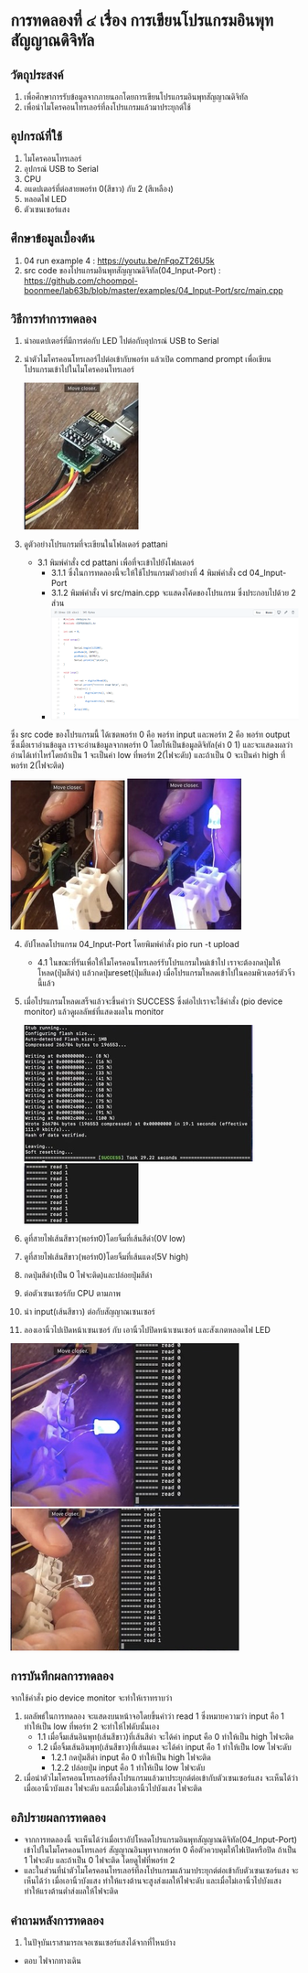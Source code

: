 # การทดลองที่ ๔ เรื่อง การเขียนโปรแกรมอินพุทสัญญาณดิจิทัล

## วัตถุประสงค์
1. เพื่อศึกษาการรับข้อมูลจากภายนอกโดยการเขียนโปรแกรมอินพุทสัญญาณดิจิทัล
2. เพื่อนำไมโครคอนโทรเลอร์ที่ลงโปรแกรมแล้วมาประยุกต์ใช้

## อุปกรณ์ที่ใช้
1. ไมโครคอนโทรเลอร์
2. อุปกรณ์ USB to Serial
3. CPU
4. อแดปเตอร์ที่ต่อสายพอร์ท 0(สีขาว) กับ 2 (สีเหลือง)
5. หลอดไฟ LED
6. ตัวเซนเซอร์แสง

## ศึกษาข้อมูลเบื้องต้น
1. 04 run example 4 : https://youtu.be/nFqoZT26U5k
2. src code ของโปรแกรมอินพุทสัญญาณดิจิทัล(04_Input-Port) : https://github.com/choompol-boonmee/lab63b/blob/master/examples/04_Input-Port/src/main.cpp

## วิธีการทำการทดลอง
1. นำอแดปเตอร์ที่มีการต่อกับ LED ไปต่อกับอุปกรณ์ USB to Serial 
2. นำตัวไมโครคอนโทรเลอร์ไปต่อเข้ากับพอร์ท แล้วเปิด command prompt เพื่อเขียนโปรแกรมเข้าไปในไมโครคอนโทรเลอร์

      ![image](https://github.com/Nongpim/picture/blob/main/4.1%E0%B9%83%E0%B8%AB%E0%B8%A1%E0%B9%88.jpg)

3. ดูตัวอย่างโปรแกรมที่จะเขียนในโฟลเดอร์ pattani
    * 3.1 พิมพ์คำสั่ง cd pattani เพื่อที่จะเข้าไปยังโฟลเดอร์
      * 3.1.1 ซึ่งในการทดลองนี้จะให้ใช้โปรแกรมตัวอย่างที่ 4 พิมพ์คำสั่ง cd 04_Input-Port
      * 3.1.2 พิมพ์คำสั่ง vi src/main.cpp จะแสดงโค้ดของโปรแกรม ซึ่งประกอบไปด้วย 2 ส่วน
      * ![image](https://github.com/Nongpim/picture/blob/main/4.0%E0%B9%83%E0%B8%AB%E0%B8%A1%E0%B9%88.png)
      
  ซึ่ง src code ของโปรแกรมนี้ ได้เซตพอร์ท 0 คือ พอร์ท input และพอร์ท 2 คือ พอร์ท output ซึ่งเมื่อเราอ่านข้อมูล เราจะอ่านข้อมูลจากพอร์ท 0 โดยให้เป็นข้อมูลดิจิทัล(ค่า 0 1) และจะแสดงผลว่าอ่านได้เท่าไหร่โดยถ้าเป็น 1 จะเป็นค่า low ที่พอร์ท 2(ไฟจะดับ) และถ้าเป็น 0 จะเป็นค่า high ที่พอร์ท 2(ไฟจะติด)

![image](https://github.com/Nongpim/picture/blob/main/4.5%E0%B9%83%E0%B8%AB%E0%B8%A1%E0%B9%88.jpg)    ![image](https://github.com/Nongpim/picture/blob/main/4.4%E0%B9%83%E0%B8%AB%E0%B8%A1%E0%B9%88.jpg)

4. อัปโหลดโปรแกรม 04_Input-Port โดยพิมพ์คำสั่ง pio run -t upload
    * 4.1 ในขณะที่รันเพื่อให้ไมโครคอนโทรเลอร์รับโปรแกรมใหม่เข้าไป เราจะต้องกดปุ่มให้โหลด(ปุ่มสีดำ) แล้วกดปุ่มreset(ปุ่มสีแดง) เมื่อโปรแกรมโหลดเข้าไปในคอมพิวเตอร์ตัวจิ๋วนี้แล้ว
5. เมื่อโปรแกรมโหลดเสร็จแล้วจะขึ้นคำว่า SUCCESS ซึ่งต่อไปเราจะใช้คำสั่ง (pio device monitor) แล้วดูผลลัพธ์ที่แสดงผลใน monitor 

   ![image](https://github.com/Nongpim/picture/blob/main/4.2%E0%B9%83%E0%B8%AB%E0%B8%A1%E0%B9%88.jpg)
   ![image](https://github.com/Nongpim/picture/blob/main/4.3%E0%B9%83%E0%B8%AB%E0%B8%A1%E0%B9%88.jpg)

6. ดูที่สายไฟเส้นสีขาว(พอร์ท0)โดยจิ้มที่เส้นสีดำ(0V low)
7. ดูที่สายไฟเส้นสีขาว(พอร์ท0)โดยจิ้มที่เส้นแดง(5V high)
8. กดปุ่มสีดำ(เป็น 0 ไฟจะติด)และปล่อยปุ่มสีดำ
9. ต่อตัวเซนเซอร์กับ CPU ตามภาพ
10. นำ input(เส้นสีขาว) ต่อกับสัญญาณเซนเซอร์
11. ลองเอานิ้วไปเปิดหน้าเซนเซอร์ กับ เอานิ้วไปปิดหน้าเซนเซอร์ และสังเกตหลอดไฟ LED

   ![image](https://github.com/Nongpim/picture/blob/main/4.6%E0%B9%83%E0%B8%AB%E0%B8%A1%E0%B9%88.jpg)    ![image](https://github.com/Nongpim/picture/blob/main/4.7%E0%B9%83%E0%B8%AB%E0%B8%A1%E0%B9%88.jpg)

## การบันทึกผลการทดลอง
จากใช้คำสั่ง pio device monitor จะทำให้เราทราบว่า
1. ผลลัพธ์ในการทดลอง จะแสดงบนหน้าจอโดยขึ้นคำว่า read 1 ซึ่งหมายความว่า input คือ 1 ทำให้เป็น low ที่พอร์ท 2 จะทำให้ไฟดับนั้นเอง
     * 1.1 เมื่อจิ้มเส้นอินพุท(เส้นสีขาว)ที่เส้นสีดำ จะได้ค่า input คือ 0 ทำให้เป็น high ไฟจะติด
     * 1.2 เมื่อจิ้มเส้นอินพุท(เส้นสีขาว)ที่เส้นแดง จะได้ค่า input คือ 1 ทำให้เป็น low ไฟจะดับ
          * 1.2.1 กดปุ่มสีดำ input คือ 0 ทำให้เป็น high ไฟจะติด
          * 1.2.2 ปล่อยปุ่ม input คือ 1 ทำให้เป็น low ไฟจะดับ
2. เมื่อนำตัวไมโครคอนโทรเลอร์ที่ลงโปรแกรมแล้วมาประยุกต์ต่อเข้ากับตัวเซนเซอร์แสง จะเห็นได้ว่า เมื่อเอานิ้วบังแสง ไฟจะดับ และเมื่อไม่เอานิ้วไปบังแสง ไฟจะติด
## อภิปรายผลการทดลอง
* จากการทดลองนี้ จะเห็นได้ว่าเมื่อเราอัปโหลดโปรแกรมอินพุทสัญญาณดิจิทัล(04_Input-Port) เข้าไปในไมโครคอนโทรเลอร์ สัญญาณอินพุทจากพอร์ท 0 คือตัวควบคุมให้ไฟเปิดหรือปิด
ถ้าเป็น 1 ไฟจะดับ และถ้าเป็น 0 ไฟจะติด โดยดูไฟที่พอร์ท 2
* และในส่วนที่นำตัวไมโครคอนโทรเลอร์ที่ลงโปรแกรมแล้วมาประยุกต์ต่อเข้ากับตัวเซนเซอร์แสง จะเห็นได้ว่า เมื่อเอานิ้วบังแสง ทำให้แรงต้านจะสูงส่งผลให้ไฟจะดับ และเมื่อไม่เอานิ้วไปบังแสง ทำให้แรงต้านต่ำส่งผลให้ไฟจะติด
## คำถามหลังการทดลอง
1. ในปัจุบันเราสามารถเจอเซนเซอร์แสงได้จากที่ไหนบ้าง
* ตอบ ไฟจากทางเดิน
